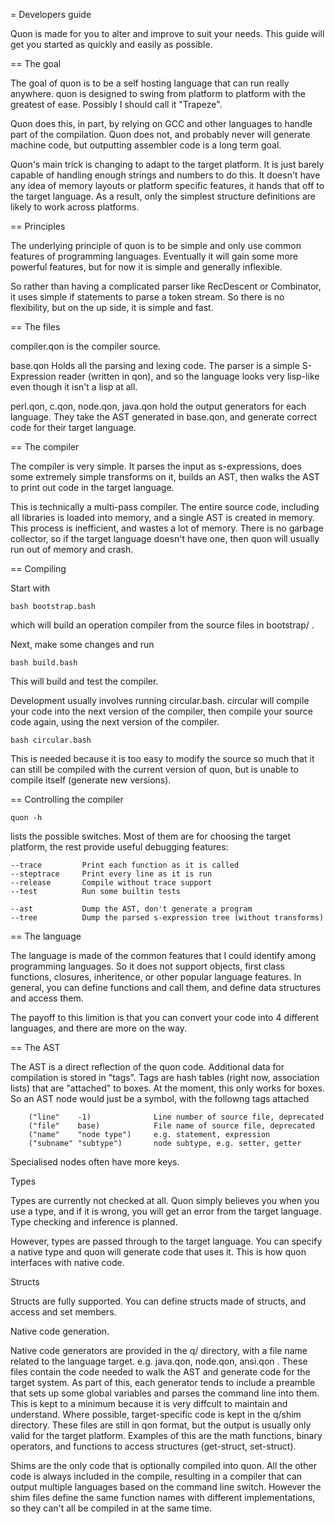 = Developers guide

Quon is made for you to alter and improve to suit your needs.  This guide will get you started as quickly and easily as possible.

== The goal

The goal of quon is to be a self hosting language that can run really anywhere.  quon is designed to swing from platform to platform with the greatest of ease.  Possibly I should call it "Trapeze".

Quon does this, in part, by relying on GCC and other languages to handle part of the compilation.  Quon does not, and probably never will generate machine code, but outputting assembler code is a long term goal.

Quon's main trick is changing to adapt to the target platform.  It is just barely capable of handling enough strings and numbers to do this.  It doesn't have any idea of memory layouts or platform specific features, it hands that off to the target language.  As a result, only the simplest structure definitions are likely to work across platforms.

== Principles

The underlying principle of quon is to be simple and only use common features of programming languages.  Eventually it will gain some more powerful features, but for now it is simple and generally inflexible.

So rather than having a complicated parser like RecDescent or Combinator, it uses simple if statements to parse a token stream.  So there is no flexibility, but on the up side, it is simple and fast.

== The files

compiler.qon is the compiler source.

base.qon Holds all the parsing and lexing code.  The parser is a simple S-Expression reader (written in qon), and so the language looks very lisp-like even though it isn't a lisp at all.

perl.qon, c.qon, node.qon, java.qon hold the output generators for each language.  They take the AST generated in base.qon, and generate correct code for their target language.

== The compiler

The compiler is very simple.  It parses the input as s-expressions, does some extremely simple transforms on it, builds an AST, then walks the AST to print out code in the target language.

This is technically a multi-pass compiler.  The entire source code, including all libraries is loaded into memory, and a single AST is created in memory.  This process is inefficient, and wastes a lot of memory.  There is no garbage collector, so if the target language doesn't have one, then quon will usually run out of memory and crash.

== Compiling

Start with 

	bash bootstrap.bash

which will build an operation compiler from the source files in bootstrap/ .

Next, make some changes and run

	bash build.bash

This will build and test the compiler.

Development usually involves running circular.bash.  circular will compile your code into the next version of the compiler, then compile your source code again, using the next version of the compiler. 

	bash circular.bash

This is needed because it is too easy to modify the source so much that it can still be compiled with the current version of quon, but is unable to compile itself (generate new versions).

== Controlling the compiler

	quon -h

lists the possible switches.  Most of them are for choosing the target platform, the rest provide useful debugging features:

	--trace			Print each function as it is called
	--steptrace		Print every line as it is run
	--release		Compile without trace support
	--test			Run some builtin tests

	--ast			Dump the AST, don't generate a program
	--tree			Dump the parsed s-expression tree (without transforms)




== The language

The language is made of the common features that I could identify among programming languages.  So it does not support objects, first class functions, closures, inheritence, or other popular language features.  In general, you can define functions and call them, and define data structures and access them.

The payoff to this limition is that you can convert your code into 4 different languages, and there are more on the way.

== The AST

The AST is a direct reflection of the quon code.  Additional data for compilation is stored in "tags".  Tags are hash tables (right now, association lists) that are "attached" to boxes.  At the moment, this only works for boxes.  So an AST node would just be a symbol, with the followng tags attached

        ("line"    -1)              Line number of source file, deprecated
        ("file"    base)            File name of source file, deprecated
        ("name"    "node type")     e.g. statement, expression
        ("subname" "subtype")       node subtype, e.g. setter, getter


Specialised nodes often have more keys.  



Types

Types are currently not checked at all.  Quon simply believes you when you use a type, and if it is wrong, you will get an error from the target language.  Type checking and inference is planned.

However, types are passed through to the target language.  You can specify a native type and quon will generate code that uses it.  This is how quon interfaces with native code.

Structs

Structs are fully supported.  You can define structs made of structs, and access and set members.

Native code generation.  

Native code generators are provided in the q/ directory, with a file name related to the language target.  e.g. java.qon, node.qon, ansi.qon .  These files contain the code needed to walk the AST and generate code for the target system.  As part of this, each generator tends to include a preamble that sets up some global variables and parses the command line into them.  This is kept to a minimum because it is very diffcult to maintain and understand.  Where possible, target-specific code is kept in the q/shim directory.  These files are still in qon format, but the output is usually only valid for the target platform.  Examples of this are the math functions, binary operators, and functions to access structures (get-struct, set-struct).

Shims are the only code that is optionally compiled into quon.  All the other code is always included in the compile, resulting in a compiler that can output multiple languages based on the command line switch.  However the shim files define the same function names with different implementations, so they can't all be compiled in at the same time.

